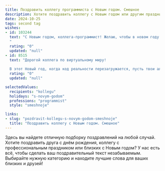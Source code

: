 ```yaml
---
title: Поздравить коллегу программиста с Новым годом. Смешное
description: Хотите поздравить коллегу с Новым годом или другим праздником? Наш ИИ создаст незабываемое поздравление, а вы обязательно выделитесь среди других.  
date: 2024-10-25
tags: second tag
wishes:
- id: 103244
  text: "С Новым годом, коллега-программист! Желаю, чтобы в новом году все баги жизни исправились сами собой, а дедлайн на счастье был бесконечным! Пусть код вашей жизни будет чистым и эффективным, а производительность – зашкаливает!  Пусть ваш отпуск будет длиннее, чем самый сложный цикл, а зарплата – больше, чем количество строк в вашем самом большом проекте!  Счастья, удачи и чтобы ctrl+z всегда работал!
  "
  rating: "0"
  updated: "null"
- id: 8515
  text: "Дорогой коллега по виртуальному миру!
  
  В этот Новый год, когда код реальности перезагружается, пусть твои алгоритмы будут безупречными, отладка пройдет без сбоев, а все баги останутся в прошлом. Желаю, чтоб твой редактор был всегда отзывчив, а клиенты считали тебя гуру алгоритмов. Пускай вирусы обходят твой код стороной, а счастье и успех станут твоими постоянными константами. С Новым кодом!"
  rating: "0"
  updated: "null"

selectedValues:
  recipients: "kollegu"
  holidays: "s-novym-godom"
  professions: "programmist"
  style: "smeshnoje"

links:
- slug: "pozdravit-kollegu-s-novym-godom-smeshnoje"
  title: "Поздравить коллегу с Новым годом. Смешное"
---
```


Здесь вы найдете отличную подборку поздравлений на любой случай.
Хотите поздравить друга с днём рождения, коллегу с профессиональным праздником или близких с Новым годом? У нас есть всё, чтобы сделать ваш поздравительный текст незабываемым. Выбирайте нужную категорию и находите лучшие слова для ваших близких и друзей!
